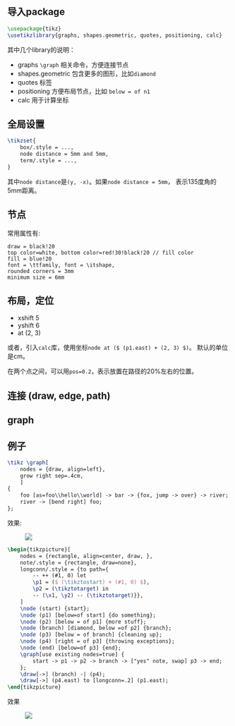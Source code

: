 ## 导入package

```latex
\usepackage{tikz}
\usetikzlibrary{graphs, shapes.geometric, quotes, positioning, calc}
```

其中几个library的说明：
- graphs `\graph` 相关命令，方便连接节点
- shapes.geometric 包含更多的图形，比如`diamond`
- quotes 标签
- positioning 方便布局节点，比如 `below = of n1`
- calc 用于计算坐标

## 全局设置

```latex
\tikzset{
    box/.style = ...,
    node distance = 5mm and 5mm,
    term/.style = ...,
}
```
其中`node distance`是`(y, -x)`。如果`node distance = 5mm`，
表示135度角的5mm距离。

## 节点

常用属性有:
```
draw = black!20
top color=white, bottom color=red!30!black!20 // fill color
fill = blue!20
font = \ttfamily, font = \itshape,
rounded corners = 3mm
minimum size = 6mm
```

## 布局，定位

- xshift 5
- yshift 6
- at (2, 3)

或者，引入`calc`库，使用坐标`node at ($ (p1.east) + (2, 3) $)`。
默认的单位是cm。

在两个点之间，可以用`pos=0.2`，表示放置在路径的20%左右的位置。

## 连接 (draw, edge, path)

## graph

## 例子

```latex
\tikz \graph[
    nodes = {draw, align=left},
    grow right sep=.4cm,
    ]
{
    foo [as=foo\\hello\\world] -> bar -> {fox, jump -> over} -> river;
    river -> [bend right] foo;
};
```

效果:
<figure>
<a><img src="{{site.url}}/pics/tikz-demo1.png"></a>
</figure>

```latex
\begin{tikzpicture}[
    nodes = {rectangle, align=center, draw, },
    note/.style = {rectangle, draw=none},
    longconn/.style = {to path={
        -- ++ (#1, 0) let
        \p1 = ($ (\tikztostart) + (#1, 0) $),
        \p2 = (\tikztotarget) in
        -- (\x1, \y2) -- (\tikztotarget)}},
    ]
    \node (start) {start};
    \node (p1) [below=of start] {do something};
    \node (p2) [below = of p1] {more stuff};
    \node (branch) [diamond, below =of p2] {branch};
    \node (p3) [below = of branch] {cleaning up};
    \node (p4) [right = of p3] {throwing exceptions};
    \node (end) [below=of p3] {end};
    \graph[use existing nodes=true] {
        start -> p1 -> p2 -> branch -> ["yes" note, swap] p3 -> end;
    };
    \draw[->] (branch) -| (p4);
    \draw[->] (p4.east) to [longconn=.2] (p1.east);
\end{tikzpicture}
```

效果
<figure>
<a><img src="{{site.url}}/pics/tikz-demo2.png"></a>
</figure>
